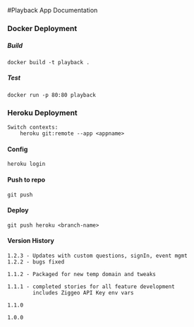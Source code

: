#Playback App Documentation


### Docker Deployment

##### Build
    docker build -t playback .

##### Test
    docker run -p 80:80 playback


### Heroku Deployment
    Switch contexts:
        heroku git:remote --app <appname>

#### Config
    heroku login
    
#### Push to repo
    git push

#### Deploy
    git push heroku <branch-name>
    
#### Version History
    1.2.3 - Updates with custom questions, signIn, event mgmt
    1.2.2 - bugs fixed
    
    1.1.2 - Packaged for new temp domain and tweaks
    
    1.1.1 - completed stories for all feature development
            includes Ziggeo API Key env vars
    
    1.1.0
    
    1.0.0